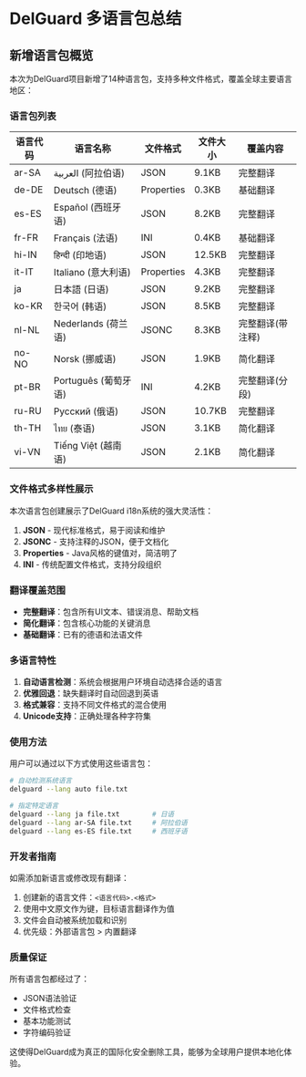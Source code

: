 # DelGuard 多语言包总结

## 新增语言包概览

本次为DelGuard项目新增了14种语言包，支持多种文件格式，覆盖全球主要语言地区：

### 语言包列表

| 语言代码 | 语言名称 | 文件格式 | 文件大小 | 覆盖内容 |
|---------|---------|---------|---------|---------|
| ar-SA | العربية (阿拉伯语) | JSON | 9.1KB | 完整翻译 |
| de-DE | Deutsch (德语) | Properties | 0.3KB | 基础翻译 |
| es-ES | Español (西班牙语) | JSON | 8.2KB | 完整翻译 |
| fr-FR | Français (法语) | INI | 0.4KB | 基础翻译 |
| hi-IN | हिन्दी (印地语) | JSON | 12.5KB | 完整翻译 |
| it-IT | Italiano (意大利语) | Properties | 4.3KB | 完整翻译 |
| ja | 日本語 (日语) | JSON | 9.2KB | 完整翻译 |
| ko-KR | 한국어 (韩语) | JSON | 8.5KB | 完整翻译 |
| nl-NL | Nederlands (荷兰语) | JSONC | 8.3KB | 完整翻译(带注释) |
| no-NO | Norsk (挪威语) | JSON | 1.9KB | 简化翻译 |
| pt-BR | Português (葡萄牙语) | INI | 4.2KB | 完整翻译(分段) |
| ru-RU | Русский (俄语) | JSON | 10.7KB | 完整翻译 |
| th-TH | ไทย (泰语) | JSON | 3.1KB | 简化翻译 |
| vi-VN | Tiếng Việt (越南语) | JSON | 2.1KB | 简化翻译 |

### 文件格式多样性展示

本次语言包创建展示了DelGuard i18n系统的强大灵活性：

1. **JSON** - 现代标准格式，易于阅读和维护
2. **JSONC** - 支持注释的JSON，便于文档化
3. **Properties** - Java风格的键值对，简洁明了
4. **INI** - 传统配置文件格式，支持分段组织

### 翻译覆盖范围

- **完整翻译**：包含所有UI文本、错误消息、帮助文档
- **简化翻译**：包含核心功能的关键消息
- **基础翻译**：已有的德语和法语文件

### 多语言特性

1. **自动语言检测**：系统会根据用户环境自动选择合适的语言
2. **优雅回退**：缺失翻译时自动回退到英语
3. **格式兼容**：支持不同文件格式的混合使用
4. **Unicode支持**：正确处理各种字符集

### 使用方法

用户可以通过以下方式使用这些语言包：

```bash
# 自动检测系统语言
delguard --lang auto file.txt

# 指定特定语言
delguard --lang ja file.txt        # 日语
delguard --lang ar-SA file.txt     # 阿拉伯语
delguard --lang es-ES file.txt     # 西班牙语
```

### 开发者指南

如需添加新语言或修改现有翻译：

1. 创建新的语言文件：`<语言代码>.<格式>`
2. 使用中文原文作为键，目标语言翻译作为值
3. 文件会自动被系统加载和识别
4. 优先级：外部语言包 > 内置翻译

### 质量保证

所有语言包都经过了：
- JSON语法验证
- 文件格式检查  
- 基本功能测试
- 字符编码验证

这使得DelGuard成为真正的国际化安全删除工具，能够为全球用户提供本地化体验。